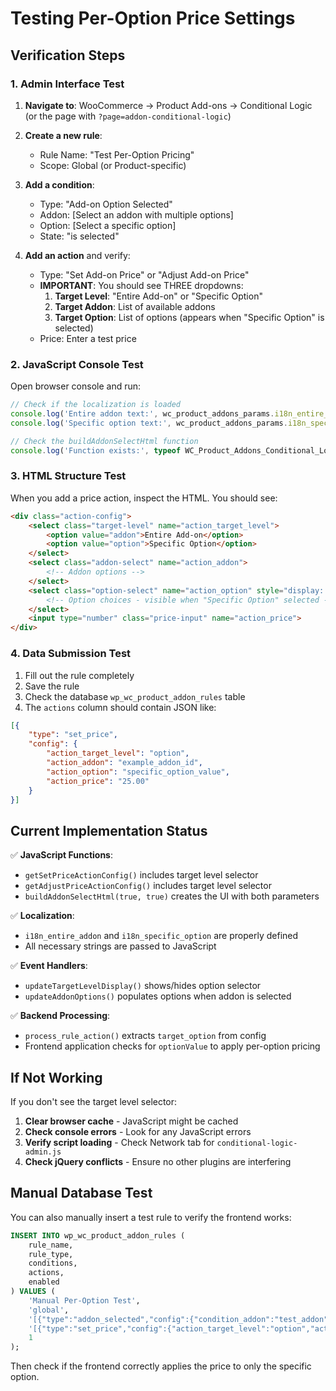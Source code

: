 # Testing Per-Option Price Settings

## Verification Steps

### 1. Admin Interface Test

1. **Navigate to**: WooCommerce → Product Add-ons → Conditional Logic (or the page with `?page=addon-conditional-logic`)

2. **Create a new rule**:
   - Rule Name: "Test Per-Option Pricing"
   - Scope: Global (or Product-specific)
   
3. **Add a condition**:
   - Type: "Add-on Option Selected"
   - Addon: [Select an addon with multiple options]
   - Option: [Select a specific option]
   - State: "is selected"

4. **Add an action** and verify:
   - Type: "Set Add-on Price" or "Adjust Add-on Price"
   - **IMPORTANT**: You should see THREE dropdowns:
     1. **Target Level**: "Entire Add-on" or "Specific Option"
     2. **Target Addon**: List of available addons
     3. **Target Option**: List of options (appears when "Specific Option" is selected)
   - Price: Enter a test price

### 2. JavaScript Console Test

Open browser console and run:
```javascript
// Check if the localization is loaded
console.log('Entire addon text:', wc_product_addons_params.i18n_entire_addon);
console.log('Specific option text:', wc_product_addons_params.i18n_specific_option);

// Check the buildAddonSelectHtml function
console.log('Function exists:', typeof WC_Product_Addons_Conditional_Logic_Admin.buildAddonSelectHtml);
```

### 3. HTML Structure Test

When you add a price action, inspect the HTML. You should see:
```html
<div class="action-config">
    <select class="target-level" name="action_target_level">
        <option value="addon">Entire Add-on</option>
        <option value="option">Specific Option</option>
    </select>
    <select class="addon-select" name="action_addon">
        <!-- Addon options -->
    </select>
    <select class="option-select" name="action_option" style="display: none;">
        <!-- Option choices - visible when "Specific Option" selected -->
    </select>
    <input type="number" class="price-input" name="action_price">
</div>
```

### 4. Data Submission Test

1. Fill out the rule completely
2. Save the rule
3. Check the database `wp_wc_product_addon_rules` table
4. The `actions` column should contain JSON like:
```json
[{
    "type": "set_price",
    "config": {
        "action_target_level": "option",
        "action_addon": "example_addon_id",
        "action_option": "specific_option_value",
        "action_price": "25.00"
    }
}]
```

## Current Implementation Status

✅ **JavaScript Functions**: 
- `getSetPriceActionConfig()` includes target level selector
- `getAdjustPriceActionConfig()` includes target level selector
- `buildAddonSelectHtml(true, true)` creates the UI with both parameters

✅ **Localization**: 
- `i18n_entire_addon` and `i18n_specific_option` are properly defined
- All necessary strings are passed to JavaScript

✅ **Event Handlers**:
- `updateTargetLevelDisplay()` shows/hides option selector
- `updateAddonOptions()` populates options when addon is selected

✅ **Backend Processing**:
- `process_rule_action()` extracts `target_option` from config
- Frontend application checks for `optionValue` to apply per-option pricing

## If Not Working

If you don't see the target level selector:

1. **Clear browser cache** - JavaScript might be cached
2. **Check console errors** - Look for any JavaScript errors
3. **Verify script loading** - Check Network tab for `conditional-logic-admin.js`
4. **Check jQuery conflicts** - Ensure no other plugins are interfering

## Manual Database Test

You can also manually insert a test rule to verify the frontend works:
```sql
INSERT INTO wp_wc_product_addon_rules (
    rule_name,
    rule_type,
    conditions,
    actions,
    enabled
) VALUES (
    'Manual Per-Option Test',
    'global',
    '[{"type":"addon_selected","config":{"condition_addon":"test_addon","condition_option":"test","condition_state":"selected"}}]',
    '[{"type":"set_price","config":{"action_target_level":"option","action_addon":"target_addon","action_option":"specific_option","action_price":"99.99"}}]',
    1
);
```

Then check if the frontend correctly applies the price to only the specific option.